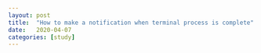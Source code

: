 ```yaml
---
layout: post
title:  "How to make a notification when terminal process is complete"
date:   2020-04-07 
categories: [study]
---
```




